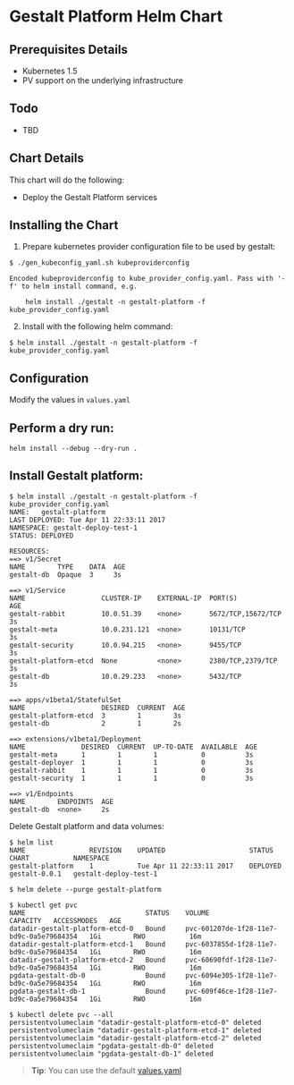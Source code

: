 # Gestalt Platform Helm Chart

## Prerequisites Details
* Kubernetes 1.5
* PV support on the underlying infrastructure

## Todo
* TBD

## Chart Details
This chart will do the following:

* Deploy the Gestalt Platform services

## Installing the Chart

1) Prepare kubernetes provider configuration file to be used by gestalt:

```
$ ./gen_kubeconfig_yaml.sh kubeproviderconfig

Encoded kubeproviderconfig to kube_provider_config.yaml. Pass with '-f' to helm install command, e.g.

    helm install ./gestalt -n gestalt-platform -f kube_provider_config.yaml
```

2) Install with the following helm command:

```
$ helm install ./gestalt -n gestalt-platform -f kube_provider_config.yaml
```

## Configuration
Modify the values in ```values.yaml```

## Perform a dry run:

```
helm install --debug --dry-run .
```

## Install Gestalt platform:

```
$ helm install ./gestalt -n gestalt-platform -f kube_provider_config.yaml
NAME:   gestalt-platform
LAST DEPLOYED: Tue Apr 11 22:33:11 2017
NAMESPACE: gestalt-deploy-test-1
STATUS: DEPLOYED

RESOURCES:
==> v1/Secret
NAME        TYPE    DATA  AGE
gestalt-db  Opaque  3     3s

==> v1/Service
NAME                   CLUSTER-IP    EXTERNAL-IP  PORT(S)             AGE
gestalt-rabbit         10.0.51.39    <none>       5672/TCP,15672/TCP  3s
gestalt-meta           10.0.231.121  <none>       10131/TCP           3s
gestalt-security       10.0.94.215   <none>       9455/TCP            3s
gestalt-platform-etcd  None          <none>       2380/TCP,2379/TCP   3s
gestalt-db             10.0.29.233   <none>       5432/TCP            3s

==> apps/v1beta1/StatefulSet
NAME                   DESIRED  CURRENT  AGE
gestalt-platform-etcd  3        1        3s
gestalt-db             2        1        2s

==> extensions/v1beta1/Deployment
NAME              DESIRED  CURRENT  UP-TO-DATE  AVAILABLE  AGE
gestalt-meta      1        1        1           0          3s
gestalt-deployer  1        1        1           0          3s
gestalt-rabbit    1        1        1           0          3s
gestalt-security  1        1        1           0          3s

==> v1/Endpoints
NAME        ENDPOINTS  AGE
gestalt-db  <none>     2s

```


Delete Gestalt platform and data volumes:
```
$ helm list
NAME            	REVISION	UPDATED                 	STATUS  	CHART        	NAMESPACE            
gestalt-platform	1       	Tue Apr 11 22:33:11 2017	DEPLOYED	gestalt-0.0.1	gestalt-deploy-test-1

$ helm delete --purge gestalt-platform

$ kubectl get pvc
NAME                              STATUS    VOLUME                                     CAPACITY   ACCESSMODES   AGE
datadir-gestalt-platform-etcd-0   Bound     pvc-601207de-1f28-11e7-bd9c-0a5e79684354   1Gi        RWO           16m
datadir-gestalt-platform-etcd-1   Bound     pvc-6037855d-1f28-11e7-bd9c-0a5e79684354   1Gi        RWO           16m
datadir-gestalt-platform-etcd-2   Bound     pvc-60690fdf-1f28-11e7-bd9c-0a5e79684354   1Gi        RWO           16m
pgdata-gestalt-db-0               Bound     pvc-6094e305-1f28-11e7-bd9c-0a5e79684354   1Gi        RWO           16m
pgdata-gestalt-db-1               Bound     pvc-609f46ce-1f28-11e7-bd9c-0a5e79684354   1Gi        RWO           16m

$ kubectl delete pvc --all
persistentvolumeclaim "datadir-gestalt-platform-etcd-0" deleted
persistentvolumeclaim "datadir-gestalt-platform-etcd-1" deleted
persistentvolumeclaim "datadir-gestalt-platform-etcd-2" deleted
persistentvolumeclaim "pgdata-gestalt-db-0" deleted
persistentvolumeclaim "pgdata-gestalt-db-1" deleted
```

> **Tip**: You can use the default [values.yaml](values.yaml)
